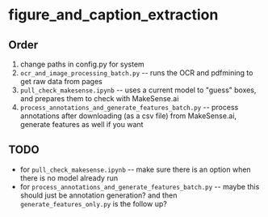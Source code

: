 # figure_and_caption_extraction

## Order

 1. change paths in config.py for system
 2. `ocr_and_image_processing_batch.py` -- runs the OCR and pdfmining to get raw data from pages
 3. `pull_check_makesense.ipynb` -- uses a current model to "guess" boxes, and prepares them to check with MakeSense.ai
 4. `process_annotations_and_generate_features_batch.py` -- process annotations after downloading (as a csv file) from MakeSense.ai, generate features as well if you want
 
 
## TODO

 * for `pull_check_makesense.ipynb` -- make sure there is an option when there is no model already run
 * for  `process_annotations_and_generate_features_batch.py` -- maybe this should just be annotation generation? and then `generate_features_only.py` is the follow up?
